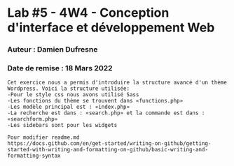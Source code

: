 # Lab #5 - 4W4 - Conception d'interface et développement Web
### Auteur : Damien Dufresne
### Date de remise : 18 Mars 2022

```
Cet exercice nous a permis d'introduire la structure avancé d'un thème Wordpress. Voici la structure utilisée:
-Pour le style css nous avons utilisé Sass
-Les fonctions du thème se trouvent dans «functions.php»
-Les modèle principal est : «index.php»
-La recherche est dans : «search.php» et la commande est dans : «searchform.php»
-Les sidebars sont pour les widgets

Pour modifier readme.md
https://docs.github.com/en/get-started/writing-on-github/getting-started-with-writing-and-formatting-on-github/basic-writing-and-formatting-syntax